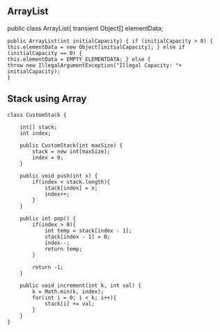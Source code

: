 ## ArrayList
public class ArrayList{
    transient Object[] elementData;

    public ArrayList(int initialCapacity) { if (initialCapacity > 0) {
    this.elementData = new Object[initialCapacity]; } else if (initialCapacity == 0) {
    this.elementData = EMPTY_ELEMENTDATA; } else {
    throw new IllegalArgumentException("Illegal Capacity: "+ initialCapacity);
    }


## Stack using Array

```
class CustomStack {

    int[] stack;
    int index;
    
    public CustomStack(int maxSize) {
        stack = new int[maxSize];
        index = 0;
    }
    
    public void push(int x) {
        if(index < stack.length){
            stack[index] = x;
            index++;
        }
    }
    
    public int pop() {
        if(index > 0){
            int temp = stack[index - 1];
            stack[index - 1] = 0;
            index--;
            return temp;
        }        
        
        return -1;
    }
    
    public void increment(int k, int val) {
        k = Math.min(k, index);
        for(int i = 0; i < k; i++){
            stack[i] += val;
        }
    }
}
```